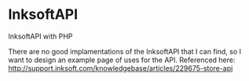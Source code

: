 InksoftAPI
==========

InksoftAPI with PHP

There are no good implamentations of the InksoftAPI that I can find, so I want to design an example page of uses for the API. Referenced here: http://support.inksoft.com/knowledgebase/articles/229675-store-api

